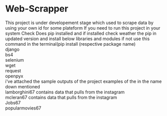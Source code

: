 # Web-Scrapper
This project is under developement stage which used to scrape data by using your own id for some plateform
If you need to run this project in your system
Check
Does pip installed and if installed check weather the pip in updated version
and
install below libraries and modules if not use this command in the terminal(pip install (respective package name) <br />
django <br />
bs4 <br />
selenium <br />
wget <br />
request <br />
openpyx <br />
i've attached the sample outputs of the project examples of the in the name down mentioned <br />
lamborghini67 contains data that pulls from the instagram <br />
mcleran67 contains data that pulls from the instagram <br />
Jobs67 <br />
popularmovies67 <br />
